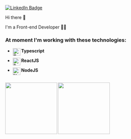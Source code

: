 
[![LinkedIn Badge](https://img.shields.io/badge/linkedin--%2300EBEB?style=for-the-badge&logo=linkedin&logoColor=white)](https://linkedin.com/in/tiagobarrosdev)

Hi there 👋

I'm a Front-end Developer 👨‍💻

### At moment I'm working with these technologies:

- <strong>Typescript<img align="left" alt="Typescript" width="24px" src="https://cdn.worldvectorlogo.com/logos/typescript.svg" /></strong>
 
- <strong>ReactJS<img align="left" alt="React" width="24px" src="https://cdn.worldvectorlogo.com/logos/react-2.svg" /></strong>
 
- <strong>NodeJS <img align="left" alt="Node-JS" width="24px" src="https://cdn.worldvectorlogo.com/logos/nodejs-icon.svg" /></strong>

<br />

<div id="status">
<img height="165px" align="left" src="https://github-readme-stats.vercel.app/api?username=tiagobarros01&show_icons=true&theme=dark" />
<img height="165px" src="https://github-readme-stats.vercel.app/api/top-langs/?username=tiagobarros01&layout=compact&hide=shell&theme=dark" />
</div>
